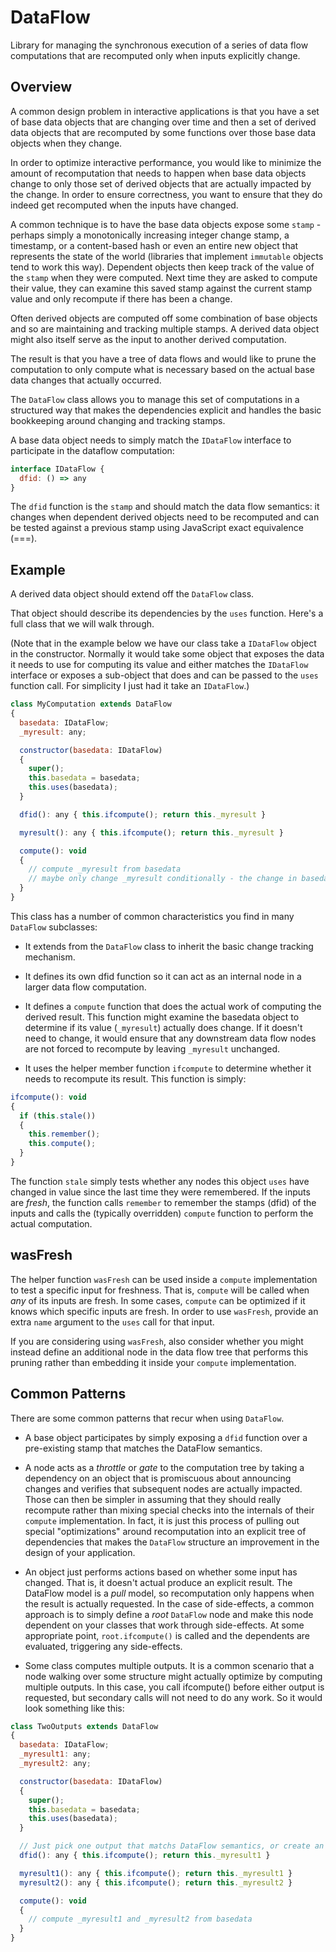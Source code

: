 # DataFlow
Library for managing the synchronous execution of a series of data flow computations
that are recomputed only when inputs explicitly change.

## Overview

A common design problem in interactive applications is that you have a set of base data
objects that are changing over time and then a set of derived data objects that are recomputed by
some functions over those base data objects when they change.

In order to optimize interactive performance, you would like to minimize the amount of recomputation
that needs to happen when base data objects change to only those set of derived objects that are
actually impacted by the change. In order to ensure correctness, you want to ensure that they do
indeed get recomputed when the inputs have changed.

A common technique is to have the base data objects expose some `stamp` - perhaps simply a monotonically
increasing integer change stamp, a timestamp, or a content-based hash or even an entire new object that represents
the state of the world (libraries that implement `immutable` objects tend to work this way).
Dependent objects then keep track of the value of the `stamp` when they were computed.
Next time they are asked to compute their value, they can examine this saved stamp against the current
stamp value and only recompute if there has been a change.

Often derived objects are computed off some combination of base objects and so are maintaining and tracking
multiple stamps. A derived data object might also itself serve as the input to another derived computation.

The result is that you have a tree of data flows and would like to prune the computation to only compute
what is necessary based on the actual base data changes that actually occurred.

The `DataFlow` class allows you to manage this set of computations in a structured way that makes the
dependencies explicit and handles the basic bookkeeping around changing and tracking stamps.

A base data object needs to simply match the `IDataFlow` interface to participate in the dataflow computation:

```javascript
interface IDataFlow {
  dfid: () => any
}
```

The `dfid` function is the `stamp` and should match the data flow semantics: it changes when dependent
derived objects need to be recomputed and can be tested against a previous stamp using JavaScript 
exact equivalence (===).

## Example

A derived data object should extend off the `DataFlow` class.

That object should describe its dependencies by the `uses` function. Here's a full class that we will walk through.

(Note that in the example below we have our class take a `IDataFlow` object in the constructor.
Normally it would take some object that exposes the data it needs to use for computing its value and
either matches the `IDataFlow` interface or exposes a sub-object that does and can be passed to the `uses` function call.
For simplicity I just had it take an `IDataFlow`.)

```javascript
class MyComputation extends DataFlow
{
  basedata: IDataFlow;
  _myresult: any;

  constructor(basedata: IDataFlow)
  {
    super();
    this.basedata = basedata;
    this.uses(basedata);
  }

  dfid(): any { this.ifcompute(); return this._myresult }

  myresult(): any { this.ifcompute(); return this._myresult }

  compute(): void
  {
    // compute _myresult from basedata
    // maybe only change _myresult conditionally - the change in basedata might have been irrelevant
  }
}
```

This class has a number of common characteristics you find in many `DataFlow` subclasses:

- It extends from the `DataFlow` class to inherit the basic change tracking mechanism.

- It defines its own dfid function so it can act as an internal node in a larger data flow computation.

- It defines a `compute` function that does the actual work of computing the derived result. This function might
examine the basedata object to determine if its value (`_myresult`) actually does change. If it doesn't need to
change, it would ensure that any downstream data flow nodes are not forced to recompute by leaving `_myresult`
unchanged.

- It uses the helper member function `ifcompute` to determine whether it needs to recompute its result. This function is
simply:

```javascript
ifcompute(): void
{
  if (this.stale())
  {
    this.remember();
    this.compute();
  }
}
```

The function `stale` simply tests whether any nodes this object `uses` have changed in value since the last time
they were remembered. If the inputs are _fresh_, the function calls `remember` to remember the stamps (dfid) of the
inputs and calls the (typically overridden) `compute` function to perform the actual computation.

## wasFresh

The helper function `wasFresh` can be used inside a `compute` implementation to test a specific input for freshness.
That is, `compute` will be called when _any_ of its inputs are fresh. In some cases, `compute` can be optimized if
it knows which specific inputs are fresh. In order to use `wasFresh`, provide an extra `name` argument to the `uses` call
for that input.

If you are considering using `wasFresh`, also consider whether you might instead define an additional node in the data flow
tree that performs this pruning rather than embedding it inside your `compute` implementation.

## Common Patterns

There are some common patterns that recur when using `DataFlow`.

- A base object participates by simply exposing a `dfid` function over a pre-existing stamp that matches the DataFlow
semantics.

- A node acts as a _throttle_ or _gate_ to the computation tree by taking a dependency on an object that is promiscuous
about announcing changes and verifies that subsequent nodes are actually impacted. Those can then be simpler in
assuming that they should really recompute rather than mixing special checks into the internals of their `compute`
implementation. In fact, it is just this process of pulling out special "optimizations" around recomputation into
an explicit tree of dependencies that makes the `DataFlow` structure an improvement in the design of your application.

- An object just performs actions based on whether some input has changed. That is, it doesn't actual produce an
explicit result. The DataFlow model is a _pull_ model, so recomputation only happens when the result is actually
requested. In the case of side-effects, a common approach is to simply define a *root* `DataFlow` node and make this
node dependent on your classes that work through side-effects. At some appropriate point, `root.ifcompute()` is called
and the dependents are evaluated, triggering any side-effects.

- Some class computes multiple outputs. It is a common scenario that a node walking over some structure might actually
optimize by computing multiple outputs. In this case, you call ifcompute() before either output is requested,
but secondary calls will not need to do any work. So it would look something like this:

```javascript
class TwoOutputs extends DataFlow
{
  basedata: IDataFlow;
  _myresult1: any;
  _myresult2: any;

  constructor(basedata: IDataFlow)
  {
    super();
    this.basedata = basedata;
    this.uses(basedata);
  }

  // Just pick one output that matchs DataFlow semantics, or create an explicit additional stamp
  dfid(): any { this.ifcompute(); return this._myresult1 }

  myresult1(): any { this.ifcompute(); return this._myresult1 }
  myresult2(): any { this.ifcompute(); return this._myresult2 }

  compute(): void
  {
    // compute _myresult1 and _myresult2 from basedata
  }
}
```
